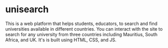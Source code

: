 # unisearch
This is a web platform that helps students, educators, to search and find universities available in different countries. 
You can interact with the site to search for any university from three countries including Mauritius, South Africa, and UK. 
It's is built using HTML, CSS, and JS. 
